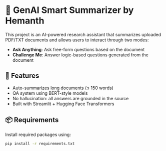 # 🧠 GenAI Smart Summarizer by Hemanth

This project is an AI-powered research assistant that summarizes uploaded PDF/TXT documents and allows users to interact through two modes:
- **Ask Anything**: Ask free-form questions based on the document
- **Challenge Me**: Answer logic-based questions generated from the document

## 🚀 Features
- Auto-summarizes long documents (≤ 150 words)
- QA system using BERT-style models
- No hallucination: all answers are grounded in the source
- Built with Streamlit + Hugging Face Transformers

## 📦 Requirements
Install required packages using:

```bash
pip install -r requirements.txt

